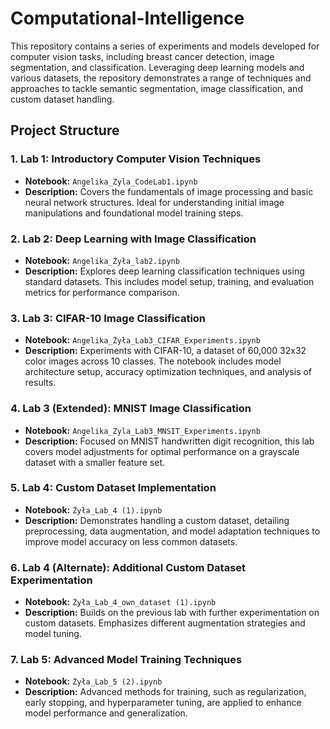 # Computational-Intelligence

This repository contains a series of experiments and models developed for computer vision tasks, including breast cancer detection, image segmentation, and classification. Leveraging deep learning models and various datasets, the repository demonstrates a range of techniques and approaches to tackle semantic segmentation, image classification, and custom dataset handling.

## Project Structure

### 1. **Lab 1: Introductory Computer Vision Techniques**
   - **Notebook:** `Angelika_Zyla_CodeLab1.ipynb`
   - **Description:** Covers the fundamentals of image processing and basic neural network structures. Ideal for understanding initial image manipulations and foundational model training steps.

### 2. **Lab 2: Deep Learning with Image Classification**
   - **Notebook:** `Angelika_Żyła_lab2.ipynb`
   - **Description:** Explores deep learning classification techniques using standard datasets. This includes model setup, training, and evaluation metrics for performance comparison.

### 3. **Lab 3: CIFAR-10 Image Classification**
   - **Notebook:** `Angelika_Żyła_Lab3_CIFAR_Experiments.ipynb`
   - **Description:** Experiments with CIFAR-10, a dataset of 60,000 32x32 color images across 10 classes. The notebook includes model architecture setup, accuracy optimization techniques, and analysis of results.

### 4. **Lab 3 (Extended): MNIST Image Classification**
   - **Notebook:** `Angelika_Zyla_Lab3_MNSIT_Experiments.ipynb`
   - **Description:** Focused on MNIST handwritten digit recognition, this lab covers model adjustments for optimal performance on a grayscale dataset with a smaller feature set.

### 5. **Lab 4: Custom Dataset Implementation**
   - **Notebook:** `Żyła_Lab_4 (1).ipynb`
   - **Description:** Demonstrates handling a custom dataset, detailing preprocessing, data augmentation, and model adaptation techniques to improve model accuracy on less common datasets.

### 6. **Lab 4 (Alternate): Additional Custom Dataset Experimentation**
   - **Notebook:** `Żyła_Lab_4_own_dataset (1).ipynb`
   - **Description:** Builds on the previous lab with further experimentation on custom datasets. Emphasizes different augmentation strategies and model tuning.

### 7. **Lab 5: Advanced Model Training Techniques**
   - **Notebook:** `Żyła_Lab_5 (2).ipynb`
   - **Description:** Advanced methods for training, such as regularization, early stopping, and hyperparameter tuning, are applied to enhance model performance and generalization.

